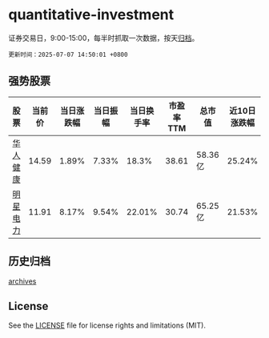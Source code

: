 # quantitative-investment

证券交易日，9:00-15:00，每半时抓取一次数据，按天[归档](archives)。

`更新时间：2025-07-07 14:50:01 +0800`

## 强势股票

|股票|当前价|当日涨跌幅|当日振幅|当日换手率|市盈率TTM|总市值|近10日涨跌幅|
|----|----|----|----|----|----|----|----|
|[华人健康](https://xueqiu.com/S/SZ301408)|14.59|1.89%|7.33%|18.3%|38.61|58.36亿|25.24%|
|[明星电力](https://xueqiu.com/S/SH600101)|11.91|8.17%|9.54%|22.01%|30.74|65.25亿|21.53%|

## 历史归档

[archives](archives)

## License

See the [LICENSE](LICENSE) file for license rights and limitations (MIT).
